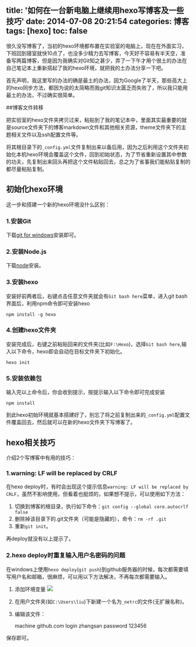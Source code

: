 title: '如何在一台新电脑上继续用hexo写博客及一些技巧'
date: 2014-07-08 20:21:54
categories: 博客 
tags: [hexo]
toc: false
---

很久没写博客了，当初的hexo环境都布置在实验室的电脑上，现在在外面实习，下班回到寝室就快10点了，也没多少精力去写博客，今天好不容易有半天空，准备写两篇博客，但是因为我确实对Git知之甚少，弄了一下午才用个很土的办法在自己笔记本上重新搭起了我的hexo环境，就把我的土办法分享一下吧。

<!--more-->

首先声明，我这里写的办法的确是最土的办法，因为Google了半天，那些高大上的hexo同步方法，都因为说的太简略而我git知识太匮乏而失败了，所以我只能用最土的办法，不过确实很简单。

##博客文件转移

把实验室的hexo文件夹拷贝过来，粘贴到了我的笔记本中，里面其实最重要的就是source文件夹下的博客markdown文件和其他相关资源，theme文件夹下的主题相关文件以及ssh配置文件等。

将其根目录下的`_config.yml`文件复制出来以备后用，因为之后利用这个文件夹初始化本机hexo环境会覆盖这个文件，回到初始状态，为了节省重新设置其中参数的功夫，先复制出来回头再把这个文件粘贴回去，总之为了省事我们能粘贴复制的都尽量粘贴复制。

## 初始化hexo环境

这一步和搭建一个新的hexo环境没什么区别：

### 1.安装Git

下载[git for windows](http://msysgit.github.io/)安装即可。

### 2.安装Node.js

下载[node](http://nodejs.org/)安装。

### 3.安装hexo

安装好前两者后，右键点击任意文件夹就会有`Git bash here`菜单，进入git bash界面后，利用npm命令即可安装hexo

	npm install -g hexo

### 4.创建hexo文件夹

安装完成后，右键之前粘贴回来的文件夹(比如`F:\Hexo`)，选择`Git bash here`,输入以下命令，hexo即会自动在目标文件夹下初始化。

	hexo init

### 5.安装依赖包

输入完以上命令后，你会收到提示，按提示输入以下命令即可完成安装

	npm install

到此hexo初始环境就基本搭建好了，别忘了将之前复制出来的`_config.yml`配置文件覆盖回去，然后就可以在新的hexo文件夹下写博客了。


## hexo相关技巧

介绍2个写博客中有用的技巧：

### 1.warning: LF will be replaced by CRLF

在hexo deploy时，有时会出现这个提示信息`warning: LF will be replaced by CRLF`，虽然不影响使用，但看着也挺烦的，如果想不提示，可以使用如下方法：
1. 切换到博客的根目录，执行如下命令：`git config --global core.autocrlf false`
2. 删除掉该目录下的.git文件夹（可能是隐藏的），命令：`rm -rf .git`
3. 重新`git init`。


再deploy就没有以上提示了。

### 2.hexo deploy时重复输入用户名密码的问题
在windows上使用`hexo deploy`(`git push`)到github服务器的时候，每次都需要填写用户名和邮箱，很麻烦，可以用以下方法解决，不再每次都需要输入。
1. 添加环境变量
![](http://ww2.sinaimg.cn/large/5e8cb366jw1e51yjjv0okj20b00b5gmp.jpg)
2. 在用户文件夹(如`C:\Users\liu`)下新建一个名为`_netrc`的文件(无扩展名称)。
3. 编辑该文件：
	

	machine github.com
	login zhangsan
	password 123456

保存即可。